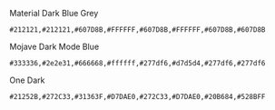 Material Dark Blue Grey
```
#212121,#212121,#607D8B,#FFFFFF,#607D8B,#FFFFFF,#607D8B,#607D8B
```

Mojave Dark Mode Blue
```
#333336,#2e2e31,#666668,#ffffff,#277df6,#d7d5d4,#277df6,#277df6
```

One Dark
```
#21252B,#272C33,#31363F,#D7DAE0,#272C33,#D7DAE0,#20B684,#528BFF
```
